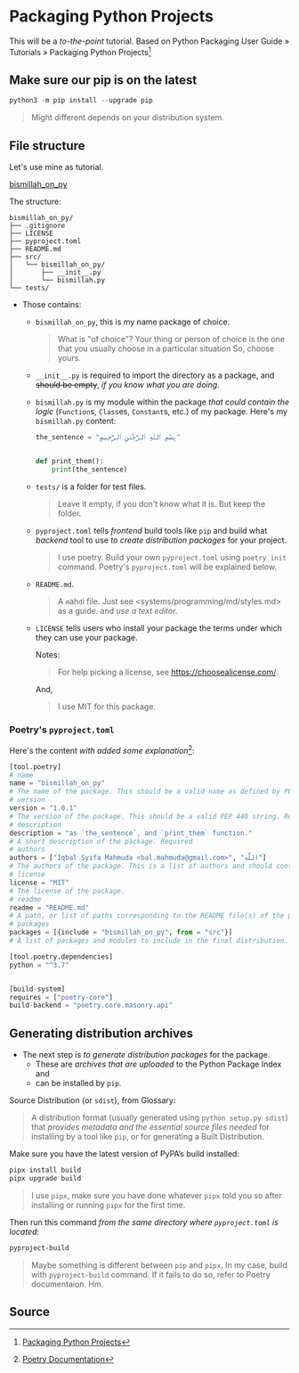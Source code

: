 # Packaging Python Projects

This will be a _to-the-point_ tutorial. Based on Python Packaging User Guide » Tutorials » Packaging Python Projects[^1]

## Make sure our pip is on the latest

```python
python3 -m pip install --upgrade pip
```

> Might different depends on your distribution system.

## File structure

Let's use mine as tutorial.

[bismillah_on_py](https://github.com/bal-sm/bismillah_on_py)

The structure:

```
bismillah_on_py/
├── .gitignore
├── LICENSE
├── pyproject.toml
├── README.md
├── src/
│   └── bismillah_on_py/
│       ├── __init__.py
│       └── bismillah.py
└── tests/
```

- Those contains:
  - `bismillah_on_py`, this is my name package of choice. 
    > What is "of choice"? Your thing or person of choice is the one that you usually choose in a particular situation
    > So, choose yours.
  - `__init__.py` is required to import the directory as a package, and ~~should be empty~~, _if you know what you are doing_.
  - `bismillah.py` is my module within the package _that could contain the logic_ (`Function`s, `Class`es, `Constant`s, etc.) of my package. 
    Here's my `bismillah.py` content:

    ```python
    the_sentence = "بِسْمِ ٱللَّٰهِ ٱلرَّحْمَٰنِ ٱلرَّحِيمِ"


    def print_them():
        print(the_sentence)
    ```

  - `tests/` is a folder for test files. 
    > Leave it empty, if you don't know what it is. But keep the folder.
  - `pyproject.toml` tells _frontend_ build tools like `pip` and build what _backend_ tool to use _to create distribution packages_ for your project.
    > I use poetry. Build your own `pyproject.toml` using `poetry init` command. Poetry's `pyproject.toml` will be explained below.
  - `README.md`.
    > A `m`ah`d`i file. Just see <systems/programming/md/styles.md> as a guide. and _use a text editor_.
  - `LICENSE` tells users who install your package the terms under which they can use your package.

    Notes:
    > For help picking a license, see <https://choosealicense.com/>.
    
    And,

    > I use MIT for this package.

### Poetry's `pyproject.toml`

Here's the content _with added some explanation_[^2]:

```python
[tool.poetry]
# name
name = "bismillah_on_py"
# The name of the package. This should be a valid name as defined by PEP 508. Required
# version
version = "1.0.1"
# The version of the package. This should be a valid PEP 440 string. Required
# description
description = "as `the_sentence`, and `print_them` function." 
# A short description of the package. Required
# authors
authors = ["Iqbal Syifa Mahmuda <bal.mahmuda@gmail.com>", "اللّٰه"] 
# The authors of the package. This is a list of authors and should contain at least one author. Authors must be in the form name <email>. Required
# license
license = "MIT"
# The license of the package.
# readme
readme = "README.md"
# A path, or list of paths corresponding to the README file(s) of the package. Optional
# packages
packages = [{include = "bismillah_on_py", from = "src"}]
# A list of packages and modules to include in the final distribution.

[tool.poetry.dependencies]
python = "^3.7"


[build-system]
requires = ["poetry-core"]
build-backend = "poetry.core.masonry.api"
```

## Generating distribution archives

- The next step is _to generate distribution packages_ for the package. 
  - These are _archives that are uploaded_ to the Python Package Index and 
  - can be installed by `pip`.

Source Distribution (or `sdist`), from Glossary:
> A distribution format (usually generated using `python setup.py sdist`) that _provides metadata and the essential source files needed_ for installing by a tool like `pip`, or for generating a Built Distribution.

Make sure you have the latest version of PyPA’s build installed:

```sh
pipx install build
pipx upgrade build
```

> I use `pipx`, make sure you have done whatever `pipx` told you so after installing or running `pipx` for the first time.

Then run this command _from the same directory where `pyproject.toml` is located_:

```sh
pyproject-build
```

> Maybe something is different between `pip` and `pipx`. In my case, build with `pyproject-build` command. If it fails to do so, refer to Poetry documentaion. Hm.

## Source

[^1]: [Packaging Python Projects](https://packaging.python.org/en/latest/tutorials/packaging-projects/)

[^2]: [Poetry Documentation](https://python-poetry.org/docs/)
